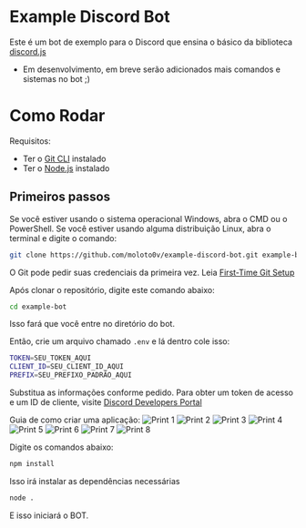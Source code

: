 # Example Discord Bot
Este é um bot de exemplo para o Discord que ensina o básico da biblioteca [discord.js](https://npmjs.com/package/discord.js)
- Em desenvolvimento, em breve serão adicionados mais comandos e sistemas no bot ;)

# Como Rodar
Requisitos:
- Ter o [Git CLI](https://git-scm.com) instalado
- Ter o [Node.js](https://nodejs.org) instalado

## Primeiros passos
Se você estiver usando o sistema operacional Windows, abra o CMD ou o PowerShell. Se você estiver usando alguma distribuição Linux, abra o terminal e digite o comando:
```sh
git clone https://github.com/moloto0v/example-discord-bot.git example-bot
```
O Git pode pedir suas credenciais da primeira vez. Leia [First-Time Git Setup](https://git-scm.com/book/en/v2/Getting-Started-First-Time-Git-Setup)

Após clonar o repositório, digite este comando abaixo:

```sh
cd example-bot
```
Isso fará que você entre no diretório do bot.

Então, crie um arquivo chamado `.env` e lá dentro cole isso:
```bash
TOKEN=SEU_TOKEN_AQUI
CLIENT_ID=SEU_CLIENT_ID_AQUI
PREFIX=SEU_PREFIXO_PADRÃO_AQUI
```
Substitua as informações conforme pedido. Para obter um token de acesso e um ID de cliente, visite [Discord Developers Portal](https://discord.com/developers/applications)

Guia de como criar uma aplicação:
![Print 1](https://cdn.discordapp.com/attachments/920325637804261377/920327520858030110/unknown.png)
![Print 2](https://cdn.discordapp.com/attachments/920325637804261377/920328374935765002/unknown.png)
![Print 3](https://cdn.discordapp.com/attachments/920325637804261377/920328495492628530/unknown.png)
![Print 4](https://cdn.discordapp.com/attachments/920325637804261377/920328884036190288/unknown.png)
![Print 5](https://cdn.discordapp.com/attachments/920325637804261377/920329112210505778/unknown.png)
![Print 6](https://cdn.discordapp.com/attachments/920325637804261377/920329849019695114/unknown.png)
![Print 7](https://cdn.discordapp.com/attachments/920325637804261377/920330380278640660/unknown.png)
![Print 8](https://cdn.discordapp.com/attachments/920325637804261377/920330767215784007/unknown.png)

Digite os comandos abaixo:
```sh
npm install
```
Isso irá instalar as dependências necessárias

```sh
node .
```
E isso iniciará o BOT.


